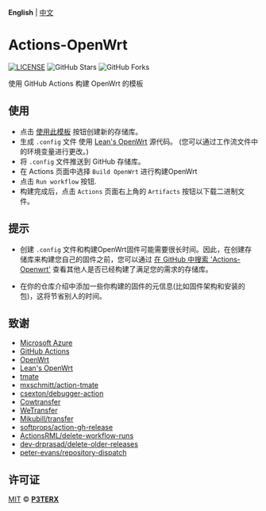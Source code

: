 **English** | [中文](https://p3terx.com/archives/build-openwrt-with-github-actions.html)

# Actions-OpenWrt

[![LICENSE](https://img.shields.io/github/license/mashape/apistatus.svg?style=flat-square&label=LICENSE)](https://github.com/P3TERX/Actions-OpenWrt/blob/master/LICENSE)
![GitHub Stars](https://img.shields.io/github/stars/P3TERX/Actions-OpenWrt.svg?style=flat-square&label=Stars&logo=github)
![GitHub Forks](https://img.shields.io/github/forks/P3TERX/Actions-OpenWrt.svg?style=flat-square&label=Forks&logo=github)

使用 GitHub Actions 构建 OpenWrt 的模板

## 使用

- 点击 [使用此模板](https://github.com/P3TERX/Actions-OpenWrt/generate) 按钮创建新的存储库。
- 生成 `.config` 文件 使用 [Lean's OpenWrt](https://github.com/coolsnowwolf/lede) 源代码。 (您可以通过工作流文件中的环境变量进行更改。)
- 将 `.config` 文件推送到 GitHub 存储库。
- 在 Actions 页面中选择 `Build OpenWrt` 进行构建OpenWrt
- 点击 `Run workflow` 按钮.
- 构建完成后，点击 `Actions` 页面右上角的 `Artifacts` 按钮以下载二进制文件。

## 提示

- 创建 `.config` 文件和构建OpenWrt固件可能需要很长时间。因此，在创建存储库来构建您自己的固件之前，您可以通过 [在 GitHub 中搜索 'Actions-Openwrt'](https://github.com/search?q=Actions-openwrt) 查看其他人是否已经构建了满足您的需求的存储库。

- 在你的仓库介绍中添加一些你构建的固件的元信息(比如固件架构和安装的包)，这将节省别人的时间。

## 致谢

- [Microsoft Azure](https://azure.microsoft.com)
- [GitHub Actions](https://github.com/features/actions)
- [OpenWrt](https://github.com/openwrt/openwrt)
- [Lean's OpenWrt](https://github.com/coolsnowwolf/lede)
- [tmate](https://github.com/tmate-io/tmate)
- [mxschmitt/action-tmate](https://github.com/mxschmitt/action-tmate)
- [csexton/debugger-action](https://github.com/csexton/debugger-action)
- [Cowtransfer](https://cowtransfer.com)
- [WeTransfer](https://wetransfer.com/)
- [Mikubill/transfer](https://github.com/Mikubill/transfer)
- [softprops/action-gh-release](https://github.com/softprops/action-gh-release)
- [ActionsRML/delete-workflow-runs](https://github.com/ActionsRML/delete-workflow-runs)
- [dev-drprasad/delete-older-releases](https://github.com/dev-drprasad/delete-older-releases)
- [peter-evans/repository-dispatch](https://github.com/peter-evans/repository-dispatch)

## 许可证

[MIT](https://github.com/P3TERX/Actions-OpenWrt/blob/main/LICENSE) © [**P3TERX**](https://p3terx.com)
